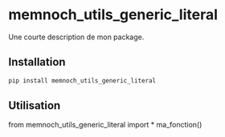 # memnoch_utils_generic_literal
Une courte description de mon package.

## Installation

```bash
pip install memnoch_utils_generic_literal
```

## Utilisation

from memnoch_utils_generic_literal import *
ma_fonction()